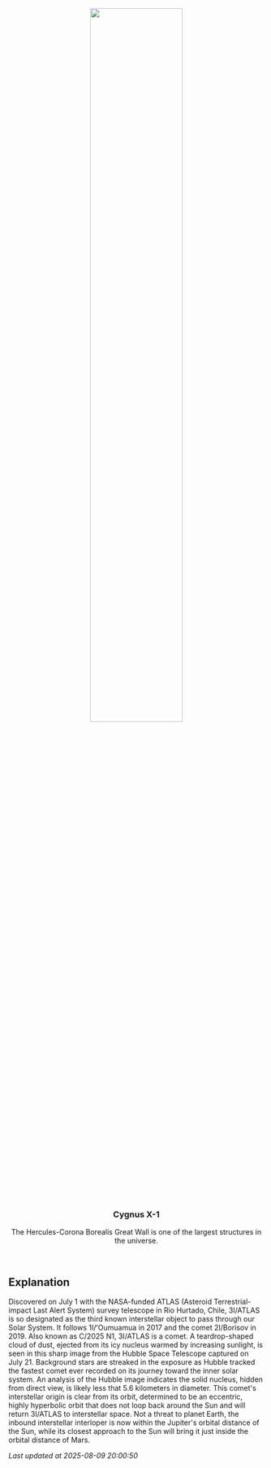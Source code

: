 <p align='center'>
    <img src='https://apod.nasa.gov/apod/image/2508/3I_Hubble1024.jpg' width='60%' />
    <h3 align="center">Cygnus X-1</h3>
    <p align="center">The Hercules-Corona Borealis Great Wall is one of the largest structures in the universe.</p>
</p>
<br/>

Explanation
--
Discovered on July 1 with the NASA-funded ATLAS (Asteroid Terrestrial-impact Last Alert System) survey telescope in Rio Hurtado, Chile, 3I/ATLAS is so designated as the third known interstellar object to pass through our Solar System. It follows 1I/ʻOumuamua in 2017 and the comet 2I/Borisov in 2019.  Also known as C/2025 N1, 3I/ATLAS is a comet. A teardrop-shaped cloud of dust, ejected from its icy nucleus warmed by increasing sunlight, is seen in this sharp image from the Hubble Space Telescope captured on July 21. Background stars are streaked in the exposure as Hubble tracked the fastest comet ever recorded on its journey toward the inner solar system. An analysis of the Hubble image indicates the solid nucleus, hidden from direct view, is likely less that 5.6 kilometers in diameter. This comet's interstellar origin is clear from its orbit, determined to be an eccentric, highly hyperbolic orbit that does not loop back around the Sun and will return 3I/ATLAS to interstellar space. Not a threat to planet Earth, the inbound interstellar interloper is now within the Jupiter's orbital distance of the Sun, while its closest approach to the Sun will bring it just inside the orbital distance of Mars.


*Last updated at 2025-08-09 20:00:50*
